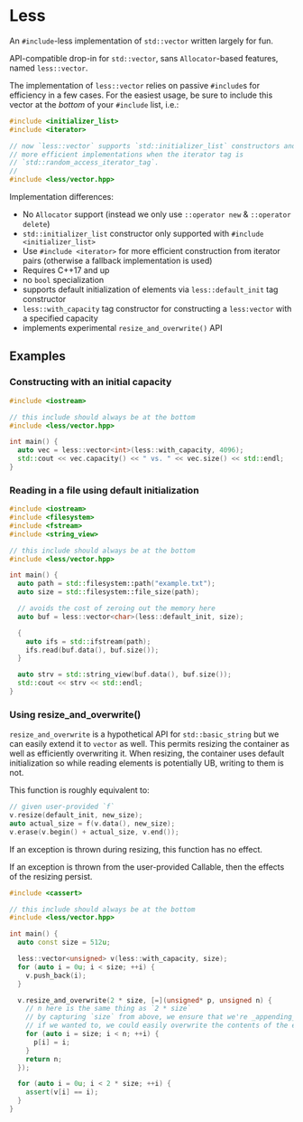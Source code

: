 # Less

An `#include`-less implementation of `std::vector` written largely for fun.

API-compatible drop-in for `std::vector`, sans `Allocator`-based features, named
`less::vector`.

The implementation of `less::vector` relies on passive `#include`s for
efficiency in a few cases. For the easiest usage, be sure to include this vector
at the _bottom_ of your `#include` list, i.e.:
```cpp
#include <initializer_list>
#include <iterator>

// now `less::vector` supports `std::initializer_list` constructors and will use
// more efficient implementations when the iterator tag is 
// `std::random_access_iterator_tag`.
//
#include <less/vector.hpp>
```

Implementation differences:
* No `Allocator` support (instead we only use `::operator new` & `::operator delete`)
*  `std::initializer_list` constructor only supported with `#include <initializer_list>`
* Use `#include <iterator>` for more efficient construction from iterator pairs (otherwise a fallback implementation is used)
* Requires C++17 and up
* no `bool` specialization
* supports default initialization of elements via `less::default_init` tag constructor
* `less::with_capacity` tag constructor for constructing a `less:vector` with a specified capacity
* implements experimental `resize_and_overwrite()` API

## Examples

### Constructing with an initial capacity

```cpp
#include <iostream>

// this include should always be at the bottom
#include <less/vector.hpp>

int main() {
  auto vec = less::vector<int>(less::with_capacity, 4096);
  std::cout << vec.capacity() << " vs. " << vec.size() << std::endl;
}
```

### Reading in a file using default initialization

```cpp
#include <iostream>
#include <filesystem>
#include <fstream>
#include <string_view>

// this include should always be at the bottom
#include <less/vector.hpp>

int main() {
  auto path = std::filesystem::path("example.txt");
  auto size = std::filesystem::file_size(path);

  // avoids the cost of zeroing out the memory here
  auto buf = less::vector<char>(less::default_init, size);

  {
    auto ifs = std::ifstream(path);
    ifs.read(buf.data(), buf.size());
  }

  auto strv = std::string_view(buf.data(), buf.size());
  std::cout << strv << std::endl;
}
```

### Using resize_and_overwrite()

`resize_and_overwrite` is a hypothetical API for `std::basic_string` but we can
easily extend it to `vector` as well. This permits resizing the container as
well as efficiently overwriting it. When resizing, the container uses default
initialization so while reading elements is potentially UB, writing to them is
not.

This function is roughly equivalent to:
```cpp
// given user-provided `f`
v.resize(default_init, new_size);
auto actual_size = f(v.data(), new_size);
v.erase(v.begin() + actual_size, v.end());
```

If an exception is thrown during resizing, this function has no effect.

If an exception is thrown from the user-provided Callable, then the effects of
the resizing persist.

```cpp
#include <cassert>

// this include should always be at the bottom
#include <less/vector.hpp>

int main() {
  auto const size = 512u;

  less::vector<unsigned> v(less::with_capacity, size);
  for (auto i = 0u; i < size; ++i) {
    v.push_back(i);
  }

  v.resize_and_overwrite(2 * size, [=](unsigned* p, unsigned n) {
    // n here is the same thing as `2 * size`
    // by capturing `size` from above, we ensure that we're _appending_ to the existing `vector`
    // if we wanted to, we could easily overwrite the contents of the entire container
    for (auto i = size; i < n; ++i) {
      p[i] = i;
    }
    return n;
  });

  for (auto i = 0u; i < 2 * size; ++i) {
    assert(v[i] == i);
  }
}
```
